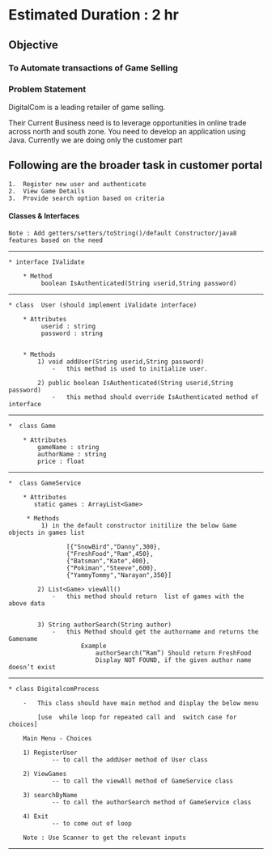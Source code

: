 # Estimated Duration : 2 hr
## Objective
### To Automate transactions of Game Selling

### Problem Statement ### 

DigitalCom is a leading retailer of game selling. 

Their Current Business need is to leverage opportunities in online trade across north and south zone. You need to develop an application using Java. Currently we are doing only the customer part


## Following are the broader task in customer portal

    1.	Register new user and authenticate 
    2.  View Game Details
    3.	Provide search option based on criteria


#### Classes & Interfaces

    Note : Add getters/setters/toString()/default Constructor/java8 features based on the need

___________________________________________________________________________________________________

    * interface IValidate 

        * Method
             boolean IsAuthenticated(String userid,String password)
___________________________________________________________________________________________________

    * class  User (should implement iValidate interface)

        * Attributes 
             userid : string
             password : string
            

        * Methods
            1) void addUser(String userid,String password)  
                -   this method is used to initialize user.

            2) public boolean IsAuthenticated(String userid,String password)
                -   this method should override IsAuthenticated method of interface

_______________________________________________________________________________________________

    *  class Game

        * Attributes
            gameName : string
            authorName : string
            price : float

________________________________________________________________________________________________

    *  class GameService

        * Attributes
           static games : ArrayList<Game>

         * Methods
             1) in the default constructor initilize the below Game objects in games list 

                    [{"SnowBird","Danny",300},
                    {"FreshFood","Ram",450},
                    {"Batsman","Kate",400},
                    {"Pokiman","Steeve",600},
                    {"YammyTommy","Narayan",350}]
            
            2) List<Game> viewAll()
                -   this method should return  list of games with the above data


            3) String authorSearch(String author) 
                -   this Method should get the authorname and returns the Gamename
                        Example 
                            authorSearch(“Ram”) Should return FreshFood
                            Display NOT FOUND, if the given author name doesn’t exist
       

____________________________________________________________________________________________________

    * class DigitalcomProcess

        -   This class should have main method and display the below menu 

            [use  while loop for repeated call and  switch case for choices]

        Main Menu - Choices

        1) RegisterUser
                -- to call the addUser method of User class

        2) ViewGames
                -- to call the viewAll method of GameService class

        3) searchByName
                -- to call the authorSearch method of GameService class

        4) Exit
                -- to come out of loop

        Note : Use Scanner to get the relevant inputs

____________________________________________________________________________________________________














